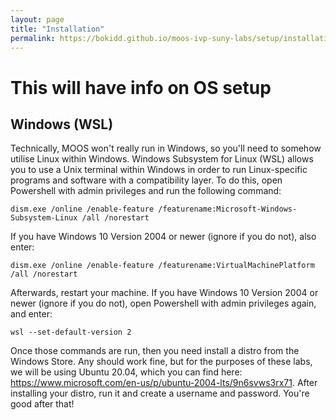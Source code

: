 ```yaml
---
layout: page
title: "Installation"
permalink: https://bokidd.github.io/moos-ivp-suny-labs/setup/installation
---
```


# This will have info on OS setup

## Windows (WSL)
Technically, MOOS won't really run in Windows, so you'll need to somehow utilise Linux within Windows.  Windows Subsystem for Linux (WSL) allows you to use a Unix terminal within Windows in order to run Linux-specific programs and software with a compatibility layer. To do this, open Powershell with admin privileges and run the following command:

    dism.exe /online /enable-feature /featurename:Microsoft-Windows-Subsystem-Linux /all /norestart

If you have Windows 10 Version 2004 or newer (ignore if you do not), also enter:

    dism.exe /online /enable-feature /featurename:VirtualMachinePlatform /all /norestart 

Afterwards, restart your machine. If you have Windows 10 Version 2004 or newer (ignore if you do not), open Powershell with admin privileges again, and enter:

    wsl --set-default-version 2

Once those commands are run, then you need install a distro from the Windows Store. Any should work fine, but for the purposes of these labs, we will be using Ubuntu 20.04, which you can find here: https://www.microsoft.com/en-us/p/ubuntu-2004-lts/9n6svws3rx71. After installing your distro, run it and create a username and password. You're good after that!
